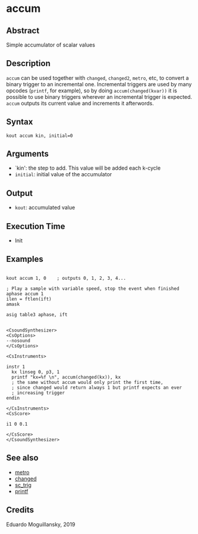 # accum

## Abstract

Simple accumulator of scalar values


## Description

`accum` can be used together with `changed`, `changed2`, `metro`, etc, 
to convert a binary trigger to an incremental one. Incremental triggers
are used by many opcodes (`printf`, for example), so by doing `accum(changed(kvar))`
it is possible to use binary triggers wherever an incremental trigger is expected.
`accum` outputs its current value and increments it afterwords. 

## Syntax


```csound
kout accum kin, initial=0
```
    
## Arguments

* `kin': the step to add. This value will be added each k-cycle
* `initial`: initial value of the accumulator

## Output

* `kout`: accumulated value

## Execution Time

* Init 

## Examples

```csound

kout accum 1, 0    ; outputs 0, 1, 2, 3, 4...

; Play a sample with variable speed, stop the event when finished
aphase accum 1
ilen = ftlen(ift)
amask 

asig table3 aphase, ift

```

```csound 

<CsoundSynthesizer>
<CsOptions>
--nosound
</CsOptions>

<CsInstruments>

instr 1
  kx linseg 0, p3, 1
  printf "kx=%f \n", accum(changed(kx)), kx
  ; the same without accum would only print the first time,
  ; since changed would return always 1 but printf expects an ever
  ; increasing trigger
endin

</CsInstruments>
<CsScore>

i1 0 0.1

</CsScore>
</CsoundSynthesizer>

```


## See also

* [metro](http://www.csounds.com/manual/html/metro.html)
* [changed](http://www.csounds.com/manual/html/changed.html)
* [sc_trig](http://www.csounds.com/manual/html/sc_trig.html)
* [printf](http://www.csounds.com/manual/html/printf.html)

## Credits

Eduardo Moguillansky, 2019

